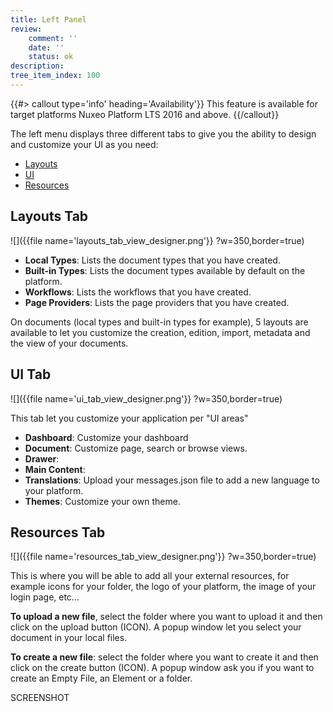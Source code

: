 ```yaml
---
title: Left Panel
review:
    comment: ''
    date: ''
    status: ok
description:
tree_item_index: 100
---
```


{{#> callout type='info' heading='Availability'}}
This feature is available for target platforms Nuxeo Platform LTS 2016 and above.
{{/callout}}

The left menu displays three different tabs to give you the ability to design and customize your UI as you need:
- [Layouts](#layouts-tab)
- [UI](#ui-tab)
- [Resources](#resources-tab)

## Layouts Tab

![]({{file name='layouts_tab_view_designer.png'}} ?w=350,border=true)

- **Local Types**: Lists the document types that you have created.
- **Built-in Types**: Lists the document types available by default on the platform.
- **Workflows**: Lists the workflows that you have created.
- **Page Providers**: Lists the page providers that you have created.

On documents (local types and built-in types for example), 5 layouts are available to let you customize the creation, edition, import, metadata and the view of your documents.

## UI Tab

![]({{file name='ui_tab_view_designer.png'}} ?w=350,border=true)

This tab let you customize your application per "UI areas"

- **Dashboard**: Customize your dashboard
- **Document**: Customize page, search or browse views.
- **Drawer**:
- **Main Content**:
- **Translations**: Upload your messages.json file to add a new language to your platform.
- **Themes**: Customize your own theme.

## Resources Tab

![]({{file name='resources_tab_view_designer.png'}} ?w=350,border=true)

This is where you will be able to add all your external resources, for example icons for your folder, the logo of your platform, the image of your login page, etc...

**To upload a new file**, select the folder where you want to upload it and then click on the upload button (ICON). A popup window let you select your document in your local files.

**To create a new file**: select the folder where you want to create it and then click on the create button (ICON). A popup window ask you if you want to create an Empty File, an Element or a folder.

SCREENSHOT

